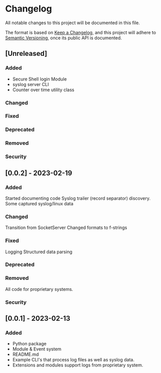# Changelog

All notable changes to this project will be documented in this file.

The format is based on [Keep a Changelog](https://keepachangelog.com/en/1.0.0/),
and this project will adhere to [Semantic Versioning](https://semver.org/spec/v2.0.0.html),
once its public API is documented.

## [Unreleased]

### Added

- Secure Shell login Module
- syslog server CLI
- Counter over time utility class

### Changed

### Fixed

### Deprecated

### Removed

### Security


## [0.0.2] - 2023-02-19

### Added
Started documenting code
Syslog trailer (record separator) discovery.
Some captured syslog/linux data

### Changed
Transition from SocketServer
Changed formats to f-strings

### Fixed
Logging
Structured data parsing

### Deprecated

### Removed
All code for proprietary systems.

### Security


## [0.0.1] - 2023-02-13

### Added

- Python package
- Module & Event system
- README.md
- Example CLI's that process log files as well as syslog data.
- Extensions and modules support logs from proprietary system.

